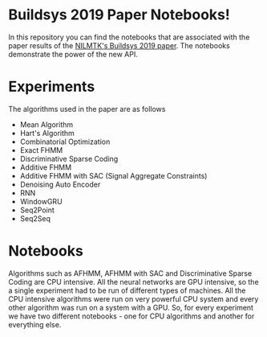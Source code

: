 # Buildsys 2019 Paper Notebooks!

In this repository you can find the notebooks that are associated with the paper results of the [NILMTK's Buildsys 2019 paper]([https://nipunbatra.github.io/papers/batra_buildsys_19.pdf](https://nipunbatra.github.io/papers/batra_buildsys_19.pdf)). The notebooks demonstrate the power of the new API. 

# Experiments
The algorithms used in the paper are as follows

- Mean Algorithm
- Hart's Algorithm
- Combinatorial Optimization
- Exact FHMM
- Discriminative Sparse Coding
- Additive FHMM
- Additive FHMM with SAC (Signal Aggregate Constraints)
- Denoising Auto Encoder
- RNN
- WindowGRU
- Seq2Point
- Seq2Seq

# Notebooks
Algorithms such as AFHMM, AFHMM with SAC and Discriminative Sparse Coding are CPU intensive. All the neural networks are GPU intensive, so the a single experiment had to be run of different types of machines. All the CPU intensive algorithms were run on very powerful CPU system and every other algorithm was run on a system with a GPU. So, for every experiment we have  two different notebooks - one for CPU algorithms and another for everything else. 

